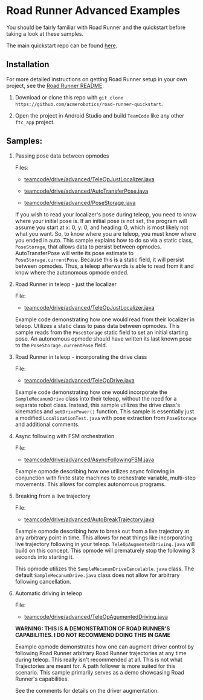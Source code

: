 # Road Runner Advanced Examples

You should be fairly familiar with Road Runner and the quickstart before taking a look at these samples.

The main quickstart repo can be found [here](https://github.com/acmerobotics/road-runner).

## Installation

For more detailed instructions on getting Road Runner setup in your own project, see the [Road Runner README](https://github.com/acmerobotics/road-runner#core).

1. Download or clone this repo with `git clone https://github.com/acmerobotics/road-runner-quickstart`.

1. Open the project in Android Studio and build `TeamCode` like any other `ftc_app` project.

## Samples:

1. Passing pose data between opmodes

    Files:
    - [teamcode/drive/advanced/TeleOpJustLocalizer.java](TeamCode/src/main/java/org/firstinspires/ftc/teamcode/drive/advanced/TeleOpJustLocalizer.java)
        
    - [teamcode/drive/advanced/AutoTransferPose.java](TeamCode/src/main/java/org/firstinspires/ftc/teamcode/drive/advanced/AutoTransferPose.java)
        
    - [teamcode/drive/advanced/PoseStorage.java](TeamCode/src/main/java/org/firstinspires/ftc/teamcode/drive/advanced/PoseStorage.java)

    If you wish to read your localizer's pose during teleop, you need to know where your initial
    pose is. If an initial pose is not set, the program will assume you start at x: 0, y: 0, and
    heading: 0, which is most likely not what you want. So, to know where you are teleop, you must
    know where you ended in auto. This sample explains how to do so via a static class,
    `PoseStorage`, that allows data to persist between opmodes. AutoTransferPose will write its
    pose estimate to `PoseStorage.currentPose`. Because this is a static field, it will persist
    between opmodes. Thus, a teleop afterwards is able to read from it and know where the autonomous
    opmode ended.

2. Road Runner in teleop - just the localizer
    
    File:
    - [teamcode/drive/advanced/TeleOpJustLocalizer.java](TeamCode/src/main/java/org/firstinspires/ftc/teamcode/drive/advanced/TeleOpJustLocalizer.java)

    Example code demonstrating how one would read from their localizer in teleop. Utilizes a static
    class to pass data between opmodes. This sample reads from the `PoseStorage` static field to set
    an initial starting pose. An autonomous opmode should have written its last known pose to
    the `PoseStorage.currentPose` field. 

3. Road Runner in teleop - incorporating the drive class
   
   File:
   - [teamcode/drive/advanced/TeleOpDrive.java](TeamCode/src/main/java/org/firstinspires/ftc/teamcode/drive/advanced/TeleOpDrive.java)

    Example code demonstrating how one would incorporate the `SampleMecanumDrive` class into their
    teleop, without the need for a separate robot class. Instead, this sample utilizes the drive
    class's kinematics and `setDrivePower()` function. This sample is essentially just a modified
    `LocalizationTest.java` with pose extraction from `PoseStorage` and additional comments.
    
4. Async following with FSM orchestration

   File:
   - [teamcode/drive/advanced/AsyncFollowingFSM.java](TeamCode/src/main/java/org/firstinspires/ftc/teamcode/drive/advanced/AsyncFollowingFSM.java)

    Example opmode describing how one utilizes async following in conjunction with finite state
    machines to orchestrate variable, multi-step movements. This allows for complex autonomous
    programs.

5. Breaking from a live trajectory

   File:
   - [teamcode/drive/advanced/AutoBreakTrajectory.java](TeamCode/src/main/java/org/firstinspires/ftc/teamcode/drive/advanced/AutoBreakTrajectory.java)

    Example opmode describing how to break out from a live trajectory at any arbitrary point in time.
    This allows for neat things like incorporating live trajectory following in your teleop.
    `TeleOpAugmentedDriving.java` will build on this concept. This opmode will prematurely stop the
    following 3 seconds into starting it.
    
    This opmode utilizes the `SampleMecanumDriveCancelable.java` class. The default
    `SampleMecanumDrive.java` class does not allow for arbitrary following cancellation.

6. Automatic driving in teleop

   File:
   - [teamcode/drive/advanced/TeleOpAgumentedDriving.java](TeamCode/src/main/java/org/firstinspires/ftc/teamcode/drive/advanced/TeleOpAgumentedDriving.java)

    **WARNING: THIS IS A DEMONSTRATION OF ROAD RUNNER'S CAPABILITIES. I DO NOT RECOMMEND DOING THIS IN GAME**

    Example opmode demonstrates how one can augment driver control by following Road Runner
    arbitrary Road Runner trajectories at any time during teleop. This really isn't recommended at
    all. This is not what Trajectories are meant for. A path follower is more suited for this
    scenario. This sample primarily serves as a demo showcasing Road Runner's capabilities.
    
    See the comments for details on the driver augmentation.